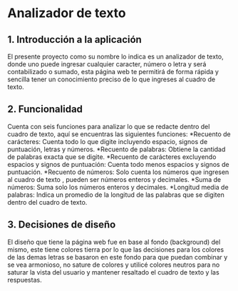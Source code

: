 # Analizador de texto

## 1. Introducción a la aplicación

 El presente proyecto como su nombre lo indica es un analizador de texto, 
 donde uno puede ingresar cualquier caracter, número o letra y será contabilizado 
 o sumado, esta página web te permitirá de forma rápida y sencilla tener 
 un conocimiento preciso de lo que ingreses al cuadro de texto.

## 2. Funcionalidad

Cuenta con seis funciones para analizar lo que se redacte dentro del cuadro de texto,
aquí se encuentras las siguientes funciones: 
*Recuento de carácteres: Cuenta todo lo que digite incluyendo espacio, signos de
puntuación, letras y números.
*Recuento de palabras: Obtiene la cantidad de palabras exacta que se digite.
*Recuento de carácteres excluyendo espacios y signos de puntuación: Cuenta todo 
menos espacios y signos de puntuación.
*Recuento de números: Solo cuenta los números que ingresen al cuadro de texto , 
pueden ser números enteros y decimales.
*Suma de números: Suma solo los números enteros y decimales.
*Longitud media de palabras: Indica un promedio de la longitud de las palabras 
que se digiten dentro del cuadro de texto.

## 3. Decisiones de diseño

El diseño que tiene la página web fue en base al fondo (background) del mismo, este tiene 
colores tierra por lo que las decisiones para los colores de las demas letras se basaron 
en este fondo para que puedan combinar y se vea armonioso, no sature de colores y utilicé 
colores neutros para no saturar la vista del usuario y mantener resaltado el cuadro 
de texto y las respuestas.
